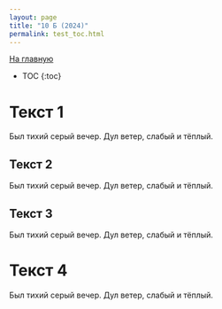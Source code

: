 ```yaml
---
layout: page
title: "10 Б (2024)"
permalink: test_toc.html
---
```

[На главную](https://pkholyavin.github.io)

* TOC
{:toc}

# Текст 1

Был тихий серый вечер. Дул ветер, слабый и тёплый.

## Текст 2

Был тихий серый вечер. Дул ветер, слабый и тёплый.

## Текст 3

Был тихий серый вечер. Дул ветер, слабый и тёплый.

# Текст 4

Был тихий серый вечер. Дул ветер, слабый и тёплый.